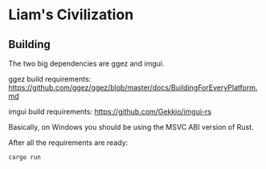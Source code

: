 # Liam's Civilization

## Building

The two big dependencies are ggez and imgui.

ggez build requirements:
https://github.com/ggez/ggez/blob/master/docs/BuildingForEveryPlatform.md

imgui build requirements:
https://github.com/Gekkio/imgui-rs

Basically, on Windows you should be using the MSVC ABI version of Rust.

After all the requirements are ready:
```sh
cargo run
```
